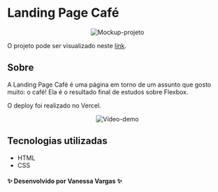 # Landing Page Café

<div align="center">

![Mockup-projeto](https://github.com/VanessaVargas/html-developer-DIO/blob/master/assets/img/mockup.png)

</div>

O projeto pode ser visualizado neste [link](https://landing-page-cafe.vercel.app/).

## Sobre

A Landing Page Café é uma página em torno de um assunto que gosto muito: o café! Ela é o resultado final de estudos sobre Flexbox.

O deploy foi realizado no Vercel.

<div align="center">

![Vídeo-demo](https://github.com/VanessaVargas/html-developer-DIO/blob/master/assets/projeto-cafe.gif)

</div>

## Tecnologias utilizadas

- HTML
- CSS


#### ✨ Desenvolvido por Vanessa Vargas ✨

